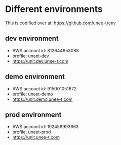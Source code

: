 # Different environments

This is codified over at: https://github.com/unee-t/env

## dev environment

* AWS account id: 812644853088
* profile: uneet-dev
* https://unit.dev.unee-t.com

## demo environment

* AWS account id: 915001051872
* profile: uneet-demo
* https://unit.demo.unee-t.com

## prod environment

* AWS account id: 192458993663
* profile: uneet-prod
* https://unit.unee-t.com
